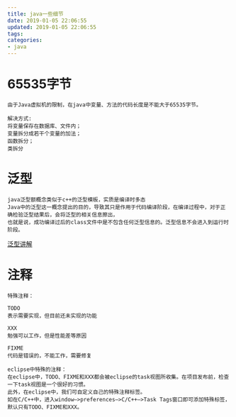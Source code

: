 ```yaml
---
title: java一些细节
date: 2019-01-05 22:06:55
updated: 2019-01-05 22:06:55
tags:
categories:
- java
---
```


# 65535字节
~~~
由于Java虚拟机的限制，在java中变量、方法的代码长度是不能大于65535字节。

解决方式:
将变量保存在数据库、文件内；
变量拆分成若干个变量的加法；
函数拆分；
类拆分
~~~

# 泛型
~~~
java泛型额概念类似于c++的泛型模板，实质是编译时多态
Java中的泛型这一概念提出的目的，导致其只是作用于代码编译阶段，在编译过程中，对于正确检验泛型结果后，会将泛型的相关信息擦出，
也就是说，成功编译过后的class文件中是不包含任何泛型信息的。泛型信息不会进入到运行时阶段。
~~~
[泛型讲解](https://www.cnblogs.com/lwbqqyumidi/p/3837629.html)

# 注释
~~~
特殊注释：

TODO
表示需要实现，但目前还未实现的功能

XXX
勉强可以工作，但是性能差等原因

FIXME
代码是错误的，不能工作，需要修复

eclipse中特殊的注释：
在eclipse中，TODO、FIXME和XXX都会被eclipse的task视图所收集。在项目发布前，检查一下task视图是一个很好的习惯。
此外，在eclipse中，我们可自定义自己的特殊注释标签。
如在C/C++中，进入window—>preferences—>C/C++—>Task Tags窗口即可添加特殊标签，默认只有TODO、FIXME和XXX。
~~~